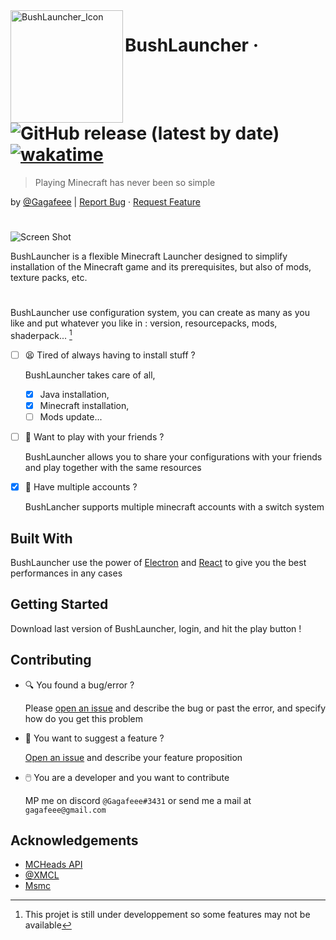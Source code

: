 <a href="https://github.com/Gagafeee/BushLauncher">
  <img src="https://github.com/Gagafeee/BushLauncher/blob/f637797f50756355513cd340b45b692299973570/assets/icon.png?raw=true" alt="BushLauncher_Icon" width="180" height="180" align="left">
</a>


# BushLauncher &middot; ![GitHub release (latest by date)](https://img.shields.io/github/v/release/Gagafeee/BushLauncher?label=Last%20Version) [![wakatime](https://wakatime.com/badge/user/c012f4b6-e3cf-4290-870c-c9799ff93f42/project/252f75ba-ae19-4e3e-b63a-924c9989c5af.svg)](https://wakatime.com/badge/user/c012f4b6-e3cf-4290-870c-c9799ff93f42/project/252f75ba-ae19-4e3e-b63a-924c9989c5af)  
> Playing Minecraft has never been so simple

by [@Gagafeee](https://github.com/Gagafeee) | <a href="https://github.com/Gagafeee/BushLauncher/issues">Report Bug</a>  &middot;  <a href="https://github.com/Gagafeee/BushLauncher/issues">Request Feature</a>
#


![Screen Shot](https://github.com/Gagafeee/BushLauncher/blob/b3d2165d01caa39f09079a62580f4b2a6986becb/assets/screen.png)

BushLauncher is a flexible Minecraft Launcher designed to simplify installation of the Minecraft game and its prerequisites, but also of mods, texture packs, etc.
#
BushLauncher use configuration system, you can create as many as you like and put whatever you like in : version, resourcepacks, mods, shaderpack...
[^0]
- [ ] :tired_face: Tired of always having to install stuff ?
  
    BushLauncher takes care of all,
  - [x] Java installation,
  - [x] Minecraft installation,
  - [ ] Mods update...

- [ ] :link: Want to play with your friends ?

  BushLauncher allows you to share your configurations with your friends and play together with the same resources

- [x] :busts_in_silhouette: Have multiple accounts ?
 
  BushLancher supports multiple minecraft accounts with a switch system

[^0]: This projet is still under developpement so some features may not be available

## Built With

BushLauncher use the power of [Electron](https://www.electronjs.org) and [React](https://legacy.reactjs.org/) to give you the best performances in any cases

## Getting Started

Download last version of BushLauncher, login, and hit the play button !

## Contributing

- 🔍 You found a bug/error ?

    Please [open an issue](https://github.com/Gagafeee/BushLauncher/issues) and describe the bug or past the error, and specify how do you get this problem

- 🧐 You want to suggest a feature ?

     [Open an issue](https://github.com/Gagafeee/BushLauncher/issues) and describe your feature proposition
 
- 🖱️ You are a developer and you want to contribute

    MP me on discord `@Gagafeee#3431` or send me a mail at `gagafeee@gmail.com`

## Acknowledgements

* [MCHeads API](https://mc-heads.net/)
* [@XMCL](https://github.com/Voxelum/minecraft-launcher-core-node)
* [Msmc](https://github.com/Hanro50/MSMC)
